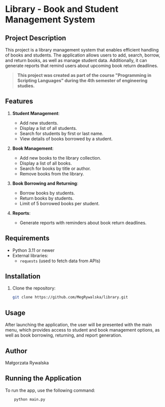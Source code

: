 # Library - Book and Student Management System

## Project Description

This project is a library management system that enables efficient handling of books and students. The application allows users to add, search, borrow, and return books, as well as manage student data. Additionally, it can generate reports that remind users about upcoming book return deadlines.

> **This project was created as part of the course "Programming in Scripting Languages" during the 4th semester of engineering studies.**

## Features

1. **Student Management**:
   - Add new students.
   - Display a list of all students.
   - Search for students by first or last name.
   - View details of books borrowed by a student.

2. **Book Management**:
   - Add new books to the library collection.
   - Display a list of all books.
   - Search for books by title or author.
   - Remove books from the library.

3. **Book Borrowing and Returning**:
   - Borrow books by students.
   - Return books by students.
   - Limit of 5 borrowed books per student.

4. **Reports**:
   - Generate reports with reminders about book return deadlines.

## Requirements

- Python 3.11 or newer  
- External libraries:
  - `requests` (used to fetch data from APIs)

## Installation

1. Clone the repository:
   ```bash
   git clone https://github.com/MegRywalska/library.git

## Usage

After launching the application, the user will be presented with the main menu, which provides access to student and book management options, as well as book borrowing, returning, and report generation.
## Author
Małgorzata Rywalska

## Running the Application

To run the app, use the following command:

```bash
    python main.py
